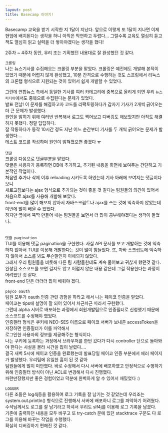 ```yaml
---
layout: post
title: Basecamp 이야기!
---
```

Basecamp 교육을 받기 시작한 지 1달이 지났다. 
앞으로 이렇게 또 1달이 지나면 이제 현업에 배치된다는 생각을 하니 아직은 막연하고 두렵다... 
그럴수록 교육도 열심히 듣고 책도 열심히 읽고 실력을 더 쌓아야겠다는 생각을 했다!

2주차 ~ 4주차 동안, 우리 조는 기획했던 내용대로 잘 완성했던 것 같다. 

``크롤링`` <br/>
나는 뉴스기사를 수집해오는 크롤링 부분을 맡았다. 
크롤링은 예전에도 개발해 본적이 있었기 때문에 어렵지 않게 완성했고, 10분 간격으로 수행하는 것도 스프링에서 리눅스의 크론탭 형식으로
지원되는 것이 있어서 쉽게 개발할 수 있었다. 

그런데 연합뉴스 측에서 동일한 기사를 여러 카테고리에 중복으로 올리게 되면
우리 `뉴스피디아`에서도 중복으로 수집된다는 문제가 있었다. <br/>
발표 전날! 이 문제를 해결하고자 코드를 리팩토링하다가 갑자기 기사가 2개씩 긁어오는 더 큰 문제가 발생했다. <br/>
원인을 밝히기 위해 여러번 반복해서 로그도 찍어보고 디버깅도 해보았지만 아직도 해결하지 못했다. 정말 답답하다. <br/>
잘 작동하다가 동작 10시간 정도 지난 어느 순간부터 기사를 두 개씩 긁어오는 문제가 발생한다.... <br/>
테스트 코드를 작성하며 원인이 밝혀졌으면 좋겠다 ㅠ 
<br/><br/>
``댓글``<br/>
크롤링 다음으로 댓글부분을 맡았다. <br/>
댓글은 사용자가 등록하면 DB에 추가하고, 추가된 내용을 화면에 보여주는 간단하고 기본적인 작업이다. <br/>
처음엔 추가나 삭제 이후 reloading 시키도록 하였는데 기사 아래에 보여지는 댓글이다 보니 <br/>
새로고침보다는 ajax 형식으로 추가되는 것이 좋을 것 같다는 팀원들의 의견이 있어서 처음으로 ajax를 사용해 개발해 보았다.<br/>
front-end를 많이 해보지 않아서 자바스크립트나 ajax를 쓰는 것에 익숙하지 않았는데 이번에 많이 배울 수 있었다.<br/>
하지만 옆에서 뚝딱 만들어 내는 팀원들을 보면서 더 많이 공부해야겠다는 생각이 들었다. <br/>
<br/><br/>
``댓글 pagination``<br/>
TUI를 이용해 댓글 pagination을 구현했다. 사실 API 문서를 보고 개발하는 것에 익숙하지 않아서 TUI를 이용해 개발한다는 것이 많이 힘들었다. 또, 자바 스크립트에 익숙하지 않아서 소스를 봐도 무슨말인지 이해되지 않았다. <br/>
그래서 우리 팀원들을 비롯해 다른 팀 사람들한테도 계속 물어보고 귀찮게 했던것 같다. <br/>
완성된 소스코드를 보면 길지도 않고 어렵지 않은 내용 같은데 그걸 적용한다는 과정이 어려웠던 것 같다. <br/>
front-end 단은 더더더 많이 배워야 겠다.
<br/><br/>
``payco oauth``<br/>
팀원 모두가 oauth 인증 관련 경험을 하라고 해서 나는 페이코 인증을 맡았다. <br/>
페이코는 tips에 설명이 잘 되어 있어서 차근차근 따라서 구현했다. <br/>
그런데 alpha 서버로 배포하는 과정에서 회원개발팀으로 인증필터로 신청했기 때문에 소스코드를 수정해야 했었다. <br/>
인증필터 형식은 쿠키에 NEO-SES 이름으로 페이코 서버가 보내준 accessToken을 저장하면 인증필터가 이를 파악해서 <br/>
로그인한 사용자의 정보를 제공해주는 형식이다. <br/>
나는 쿠키에 등록하는 과정에서 브라우저를 한번 갔다가 다시 controller 단으로 돌아와야 한다는 사실을 몰라 시간을 많이 날렸다....<br/>
결국 새벽 5시에 페이코 인증을 완료했는데 발표당일 페이코 인증 부분에서 에러 페이지가 발생했다. 우리팀에 유일한 흠이 된 것 같아<br/> 팀원들에게 많이 미안했다. 바로 수정해서 다시 서버에 배포하였고 안정적으로 수행하기 위해 인증필터 방식이 아닌 ACL로 변경해서 다시 진행했다. <br/>파란만장했지만 좋은 경험이었고 덕분에 완벽하게 알 수 있어서 재밌었다 :) 
<br/><br/>
``LOGGER``<br/>
다른 조들은 log4j등을 활용하여 로그 기록을 잘 남기는 것 같았는데 우리조는 system.out.println() 형식으로 진행해서 서버에 배포하니 로그를 파악하기 어려웠다. 수석님께서도 로그를 잘 남기라고 하셔서 우리도 slf4j를 이용해 로그 기록을 남겼다. <br/>
기존에 출력하던 내용을 모두 바꾸고 또 try-catch 문에 있던 stacktrace 구문도 다 로그를 이용해 바꾸는 작업을 수행했다. <br/>
확실히 디버깅하기 편해진 것 같다. 


